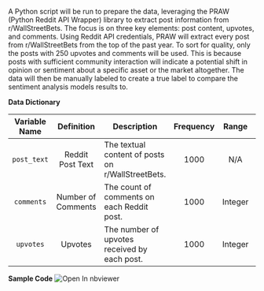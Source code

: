 A Python script will be run to prepare the data, leveraging the PRAW (Python Reddit API Wrapper) library to extract post information from r/WallStreetBets. The focus is on three key elements: post content, upvotes, and comments. Using Reddit API credentials, PRAW will extract every post from r/WallStreetBets from the top of the past year. To sort for quality, only the posts with 250 upvotes and comments will be used. This is because posts with sufficient community interaction will indicate a potential shift in opinion or sentiment about a specific asset or the market altogether. The data will then be manually labeled to create a true label to compare the sentiment analysis models results to.

**Data Dictionary**

| Variable Name    | Definition            | Description                                       | Frequency | Range   | Unit   | Type      |
|:-----------------:|:----------------------:|---------------------------------------------------|:---------:|:-------:|:------:|:---------:|
| `post_text`       | Reddit Post Text      | The textual content of posts on r/WallStreetBets. |1000       |N/A      |N/A     | String    |
| `comments`        | Number of Comments     | The count of comments on each Reddit post.         |1000       | Integer |N/A     | Numeric   |
| `upvotes`         | Upvotes               | The number of upvotes received by each post.      |1000       | Integer |N/A     | Numeric   |

**Sample Code**
![Open In nbviewer](https://nbviewer.jupyter.org/static/img/nav_logo.svg)
